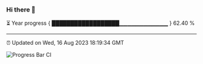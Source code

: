 ### Hi there 👋

⏳ Year progress { ██████████████████▁▁▁▁▁▁▁▁▁▁▁▁ } 62.40 %

---

⏰ Updated on Wed, 16 Aug 2023 18:19:34 GMT

![Progress Bar CI](https://github.com/ZhaoGui/ZhaoGui/workflows/Progress%20Bar%20CI/badge.svg)
